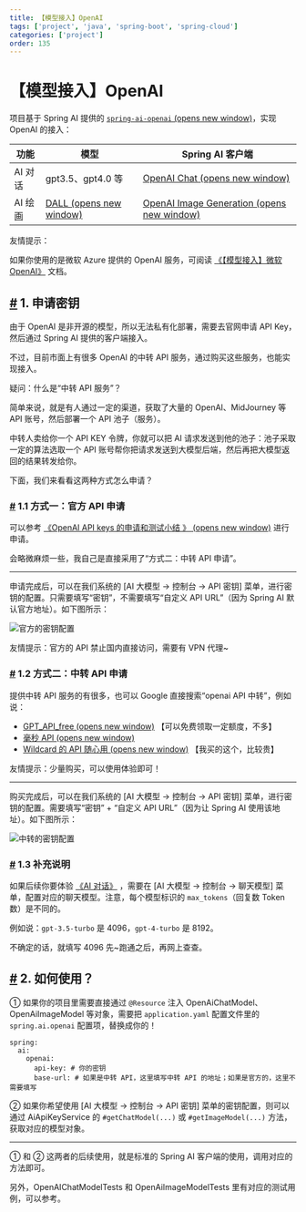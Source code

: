 ```yaml
---
title: 【模型接入】OpenAI
tags: ['project', 'java', 'spring-boot', 'spring-cloud']
categories: ['project']
order: 135
---
```

# 【模型接入】OpenAI

项目基于 Spring AI 提供的 [`spring-ai-openai`  (opens new window)](https://github.com/spring-projects/spring-ai/tree/main/models/spring-ai-openai)，实现 OpenAI 的接入：

 

| 功能 | 模型 | Spring AI 客户端 |
| --- | --- | --- |
| AI 对话 | gpt3.5、gpt4.0 等 | [OpenAI Chat  (opens new window)](https://docs.spring.io/spring-ai/reference/api/chat/openai-chat.html) |
| AI 绘画 | [DALL  (opens new window)](https://en.wikipedia.org/wiki/DALL-E) | [OpenAI Image Generation  (opens new window)](https://docs.spring.io/spring-ai/reference/api/image/openai-image.html) |

 友情提示：

 如果你使用的是微软 Azure 提供的 OpenAI 服务，可阅读 [《【模型接入】微软 OpenAI》](/ai/azure-openai/) 文档。

 ## [#](#_1-申请密钥) 1. 申请密钥

 由于 OpenAI 是非开源的模型，所以无法私有化部署，需要去官网申请 API Key，然后通过 Spring AI 提供的客户端接入。

 不过，目前市面上有很多 OpenAI 的中转 API 服务，通过购买这些服务，也能实现接入。

 疑问：什么是“中转 API 服务”？

 简单来说，就是有人通过一定的渠道，获取了大量的 OpenAI、MidJourney 等 API 账号，然后部署一个 API 池子（服务）。

 中转人卖给你一个 API KEY 令牌，你就可以把 AI 请求发送到他的池子：池子采取一定的算法选取一个 API 账号帮你把请求发送到大模型后端，然后再把大模型返回的结果转发给你。

 下面，我们来看看这两种方式怎么申请？

 ### [#](#_1-1-方式一-官方-api-申请) 1.1 方式一：官方 API 申请

 可以参考 [《OpenAI API keys 的申请和测试小结 》  (opens new window)](https://www.cnblogs.com/klchang/p/17352911.html) 进行申请。

 会略微麻烦一些，我自己是直接采用了“方式二：中转 API 申请”。

 

---

 申请完成后，可以在我们系统的 [AI 大模型 -> 控制台 -> API 密钥] 菜单，进行密钥的配置。只需要填写“密钥”，不需要填写“自定义 API URL”（因为 Spring AI 默认官方地址）。如下图所示：

 ![官方的密钥配置](https://doc.iocoder.cn/img/AI%E6%89%8B%E5%86%8C/%E6%A8%A1%E5%9E%8B%E6%8E%A5%E5%85%A5/OpenAI-%E5%AE%98%E6%96%B9.png)

 友情提示：官方的 API 禁止国内直接访问，需要有 VPN 代理~

 ### [#](#_1-2-方式二-中转-api-申请) 1.2 方式二：中转 API 申请

 提供中转 API 服务的有很多，也可以 Google 直接搜索“openai API 中转”，例如说：

 * [GPT\_API\_free  (opens new window)](https://github.com/chatanywhere/GPT_API_free) 【可以免费领取一定额度，不多】
* [毫秒 API  (opens new window)](https://api.holdai.top/register?aff=EcRu)
* [Wildcard 的 API 随心用  (opens new window)](https://wildcard.com.cn/api) 【我买的这个，比较贵】

 友情提示：少量购买，可以使用体验即可！

 

---

 购买完成后，可以在我们系统的 [AI 大模型 -> 控制台 -> API 密钥] 菜单，进行密钥的配置。需要填写“密钥” + “自定义 API URL”（因为让 Spring AI 使用该地址）。如下图所示：

 ![中转的密钥配置](https://doc.iocoder.cn/img/AI%E6%89%8B%E5%86%8C/%E6%A8%A1%E5%9E%8B%E6%8E%A5%E5%85%A5/OpenAI-%E4%B8%AD%E8%BD%AC.png)

 ### [#](#_1-3-补充说明) 1.3 补充说明

 如果后续你要体验 [《AI 对话》](/ai/chat/) ，需要在 [AI 大模型 -> 控制台 -> 聊天模型] 菜单，配置对应的聊天模型。注意，每个模型标识的 `max_tokens`（回复数 Token 数）是不同的。

 例如说：`gpt-3.5-turbo` 是 4096，`gpt-4-turbo` 是 8192。

 不确定的话，就填写 4096 先~跑通之后，再网上查查。

 ## [#](#_2-如何使用) 2. 如何使用？

 ① 如果你的项目里需要直接通过 `@Resource` 注入 OpenAiChatModel、OpenAiImageModel 等对象，需要把 `application.yaml` 配置文件里的 `spring.ai.openai` 配置项，替换成你的！

 
```
spring:
  ai:
    openai:
      api-key: # 你的密钥
      base-url: # 如果是中转 API，这里填写中转 API 的地址；如果是官方的，这里不需要填写

```
② 如果你希望使用 [AI 大模型 -> 控制台 -> API 密钥] 菜单的密钥配置，则可以通过 AiApiKeyService 的 `#getChatModel(...)` 或 `#getImageModel(...)` 方法，获取对应的模型对象。

 

---

 ① 和 ② 这两者的后续使用，就是标准的 Spring AI 客户端的使用，调用对应的方法即可。

 另外，OpenAIChatModelTests 和 OpenAiImageModelTests 里有对应的测试用例，可以参考。

